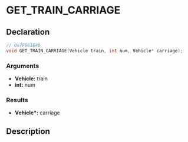 # GET_TRAIN_CARRIAGE

## Declaration
```cpp
// 0x7F861E46
void GET_TRAIN_CARRIAGE(Vehicle train, int num, Vehicle* carriage);
```

### Arguments
- **Vehicle:** train
- **int:** num

### Results
- **Vehicle\*:** carriage

## Description

